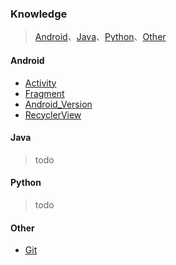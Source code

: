 ### Knowledge

> [Android](#android)、[Java](#java)、[Python](#phthon)、[Other](#Other)
>

#### Android

- [Activity ](https://github.com/yu-guorong/Knowledge/blob/master/Android/Activity.md)
- [Fragment ](https://github.com/yu-guorong/Knowledge/blob/master/Android/Fragment.md)
- [Android_Version ](https://github.com/yu-guorong/Knowledge/blob/master/Android/Android_Version.md)
- [RecyclerView](https://github.com/yu-guorong/Knowledge/blob/master/Android/RecyclerView.md)

#### Java

> todo

#### Python

> todo

#### Other

- [Git](https://github.com/yu-guorong/Knowledge/blob/master/Other/Git.md)